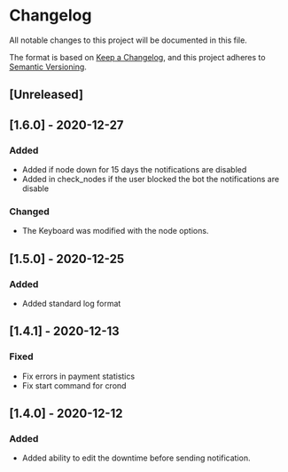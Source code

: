 # Changelog
All notable changes to this project will be documented in this file.

The format is based on [Keep a Changelog](https://keepachangelog.com/en/1.0.0/),
and this project adheres to [Semantic Versioning](https://semver.org/spec/v2.0.0.html).

## [Unreleased]

## [1.6.0] - 2020-12-27
### Added
- Added if node down for 15 days the notifications are disabled
- Added in check_nodes if the user blocked the bot the notifications are disable
    
### Changed
- The Keyboard was modified with the node options.

## [1.5.0] - 2020-12-25
### Added
- Added standard log format

## [1.4.1] - 2020-12-13
### Fixed
- Fix errors in payment statistics
- Fix start command for crond

## [1.4.0] - 2020-12-12
### Added
- Added ability to edit the downtime before sending notification.
